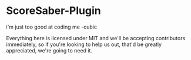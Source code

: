 # ScoreSaber-Plugin
i'm just too good at coding me 
-cubic

Everything here is licensed under MIT and we'll be accepting contributors immediately, so if you're looking to help us out, that'd be greatly appreciated, we're going to need it.
